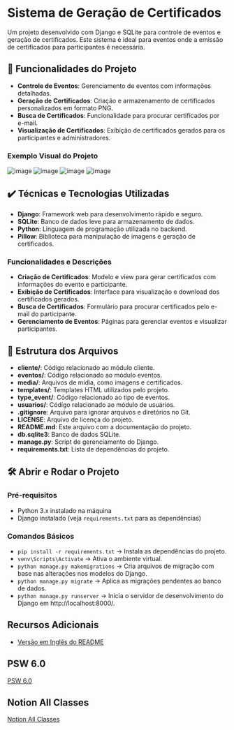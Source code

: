 # Sistema de Geração de Certificados

Um projeto desenvolvido com Django e SQLite para controle de eventos e geração de certificados. Este sistema é ideal para eventos onde a emissão de certificados para participantes é necessária.

## 🔨 Funcionalidades do Projeto

- **Controle de Eventos**: Gerenciamento de eventos com informações detalhadas.
- **Geração de Certificados**: Criação e armazenamento de certificados personalizados em formato PNG.
- **Busca de Certificados**: Funcionalidade para procurar certificados por e-mail.
- **Visualização de Certificados**: Exibição de certificados gerados para os participantes e administradores.

### Exemplo Visual do Projeto

![image](https://github.com/user-attachments/assets/d5aa7568-f98d-45a3-959f-ffc44087cadd)
![image](https://github.com/user-attachments/assets/3e143541-ac6e-4567-b73e-bceec462256f)
![image](https://github.com/user-attachments/assets/7e08598f-3e47-4c42-b1d0-8775449cea66)
![image](https://github.com/user-attachments/assets/1aaa8d21-9200-4888-84e4-074deb938832)

## ✔️ Técnicas e Tecnologias Utilizadas

- **Django**: Framework web para desenvolvimento rápido e seguro.
- **SQLite**: Banco de dados leve para armazenamento de dados.
- **Python**: Linguagem de programação utilizada no backend.
- **Pillow**: Biblioteca para manipulação de imagens e geração de certificados.

### Funcionalidades e Descrições

- **Criação de Certificados**: Modelo e view para gerar certificados com informações do evento e participante.
- **Exibição de Certificados**: Interface para visualização e download dos certificados gerados.
- **Busca de Certificados**: Formulário para procurar certificados pelo e-mail do participante.
- **Gerenciamento de Eventos**: Páginas para gerenciar eventos e visualizar participantes.

## 📂 Estrutura dos Arquivos

- **cliente/**: Código relacionado ao módulo cliente.
- **eventos/**: Código relacionado ao módulo eventos.
- **media/**: Arquivos de mídia, como imagens e certificados.
- **templates/**: Templates HTML utilizados pelo projeto.
- **type_event/**: Código relacionado ao tipo de eventos.
- **usuarios/**: Código relacionado ao módulo de usuários.
- **.gitignore**: Arquivo para ignorar arquivos e diretórios no Git.
- **LICENSE**: Arquivo de licença do projeto.
- **README.md**: Este arquivo com a documentação do projeto.
- **db.sqlite3**: Banco de dados SQLite.
- **manage.py**: Script de gerenciamento do Django.
- **requirements.txt**: Lista de dependências do projeto.

## 🛠️ Abrir e Rodar o Projeto

### Pré-requisitos

- Python 3.x instalado na máquina
- Django instalado (veja `requirements.txt` para as dependências)

### Comandos Básicos

- `pip install -r requirements.txt` -> Instala as dependências do projeto.
- `venv\Scripts\Activate` -> Ativa o ambiente virtual.
- `python manage.py makemigrations` -> Cria arquivos de migração com base nas alterações nos modelos do Django.
- `python manage.py migrate` -> Aplica as migrações pendentes ao banco de dados.
- `python manage.py runserver` -> Inicia o servidor de desenvolvimento do Django em http://localhost:8000/.

## Recursos Adicionais

- [Versão em Inglês do README](README_EN.md)

## PSW 6.0
[PSW 6.0](https://grizzly-amaranthus-f6a.notion.site/PSW-6-0-4926964e82e843e4b95a00f5107c40b8)

## Notion All Classes
[Notion All Classes](https://grizzly-amaranthus-f6a.notion.site/PSW-e33ff4be6f624a87bc1e8574ba435e8d)
